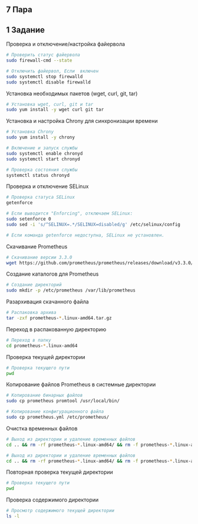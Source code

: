 ## 7 Пара
## 1 Задание

Проверка и отключение/настройка файервола

```bash
# Проверить статус файервола
sudo firewall-cmd --state

# Отключить файервол, Если  включен
sudo systemctl stop firewalld
sudo systemctl disable firewalld
```

Установка необходимых пакетов (wget, curl, git, tar)
```bash
# Установка wget, curl, git и tar
sudo yum install -y wget curl git tar
```

Установка и настройка Chrony для синхронизации времени
```bash
# Установка Chrony
sudo yum install -y chrony

# Включение и запуск службы
sudo systemctl enable chronyd
sudo systemctl start chronyd

# Проверка состояния службы
systemctl status chronyd
```

Проверка и отключение SELinux
```bash
# Проверка статуса SELinux
getenforce

# Если выводится "Enforcing", отключаем SELinux:
sudo setenforce 0
sudo sed -i 's/^SELINUX=.*/SELINUX=disabled/g' /etc/selinux/config

# Если команда getenforce недоступна, SELinux не установлен.
```

Скачивание Prometheus
```bash
# Скачивание версии 3.3.0
wget https://github.com/prometheus/prometheus/releases/download/v3.3.0/prometheus-3.3.0.linux-amd64.tar.gz
```

Создание каталогов для Prometheus
```bash
# Создание директорий
sudo mkdir -p /etc/prometheus /var/lib/prometheus
```

Разархивация скачанного файла
```bash
# Распаковка архива
tar -zxf prometheus-*.linux-amd64.tar.gz
```

Переход в распакованную директорию
```bash
# Переход в папку
cd prometheus-*.linux-amd64
````

Проверка текущей директории
```bash
# Проверка текущего пути
pwd
```

Копирование файлов Prometheus в системные директории
```bash
# Копирование бинарных файлов
sudo cp prometheus promtool /usr/local/bin/

# Копирование конфигурационного файла
sudo cp prometheus.yml /etc/prometheus/
```

Очистка временных файлов
```bash
# Выход из директории и удаление временных файлов
cd .. && rm -rf prometheus-*.linux-amd64/ && rm -f prometheus-*.linux-amd64.tar.gz
```

```bash
# Выход из директории и удаление временных файлов
cd .. && rm -rf prometheus-*.linux-amd64/ && rm -f prometheus-*.linux-amd64.tar.gz
```

Повторная проверка текущей директории
```bash
# Проверка текущего пути
pwd
```

Проверка содержимого директории
```bash
# Просмотр содержимого текущей директории
ls -l
```
